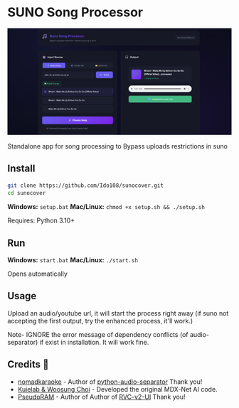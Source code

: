 # SUNO Song Processor

![Screenshot](screenshot.png)

Standalone app for song processing to Bypass uploads restrictions in suno

## Install

```bash
git clone https://github.com/Ido108/sunocover.git
cd sunocover
```

**Windows:** `setup.bat`
**Mac/Linux:** `chmod +x setup.sh && ./setup.sh`

Requires: Python 3.10+

## Run

**Windows:** `start.bat`
**Mac/Linux:** `./start.sh`

Opens automatically

## Usage

Upload an audio/youtube url, it will start the process right away (if suno not accepting the first output, try the enhanced process, it'll work.)

Note- IGNORE the error message of dependency conflicts (of audio-separator) if exist in installation. It will work fine.

## Credits 🙏

- [nomadkaraoke](https://github.com/nomadkaraoke) - Author of [python-audio-separator](https://github.com/nomadkaraoke/python-audio-separator/) Thank you!
- [Kuielab & Woosung Choi](https://github.com/kuielab) - Developed the original MDX-Net AI code.
- [PseudoRAM](https://github.com/nomadkaraoke) - Author of Author of [RVC-v2-UI](https://github.com/PseudoRAM/RVC-v2-UI/) Thank you!
